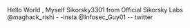 Hello World , Myself Sikorsky3301 from Official Sikorsky Labs
@maghack_rishi - -insta
@Infosec_Guy01 -- twitter 
